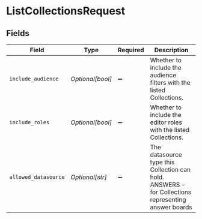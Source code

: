 # ListCollectionsRequest


## Fields

| Field                                                                                              | Type                                                                                               | Required                                                                                           | Description                                                                                        |
| -------------------------------------------------------------------------------------------------- | -------------------------------------------------------------------------------------------------- | -------------------------------------------------------------------------------------------------- | -------------------------------------------------------------------------------------------------- |
| `include_audience`                                                                                 | *Optional[bool]*                                                                                   | :heavy_minus_sign:                                                                                 | Whether to include the audience filters with the listed Collections.                               |
| `include_roles`                                                                                    | *Optional[bool]*                                                                                   | :heavy_minus_sign:                                                                                 | Whether to include the editor roles with the listed Collections.                                   |
| `allowed_datasource`                                                                               | *Optional[str]*                                                                                    | :heavy_minus_sign:                                                                                 | The datasource type this Collection can hold.<br/>ANSWERS - for Collections representing answer boards |